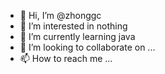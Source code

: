 - 👋 Hi, I’m @zhonggc
- 👀 I’m interested in nothing
- 🌱 I’m currently learning java
- 💞️ I’m looking to collaborate on ...
- 📫 How to reach me ...

<!---
benlited/benlited is a ✨ special ✨ repository because its `README.md` (this file) appears on your GitHub profile.
You can click the Preview link to take a look at your changes.
--->
